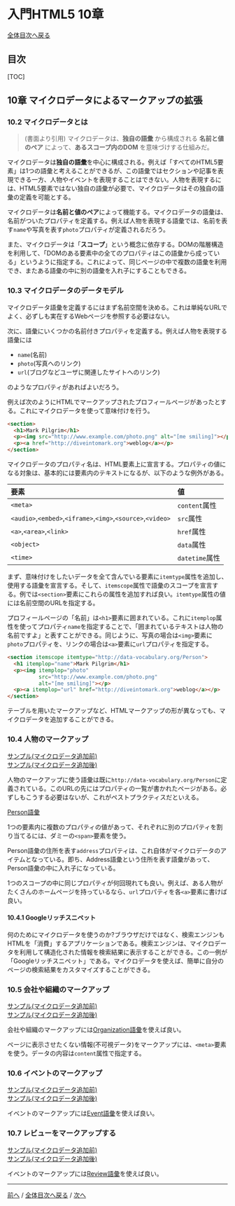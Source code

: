 # 入門HTML5 10章
[全体目次へ戻る](index.md)
## 目次
[TOC]

## 10章 マイクロデータによるマークアップの拡張
### 10.2 マイクロデータとは

> (書面より引用)
> マイクロデータは、**独自の語彙** から構成される **名前と値のペア** によって、**あるスコープ内のDOM** を意味づけする仕組みだ。

マイクロデータは**独自の語彙**を中心に構成される。例えば「すべてのHTML5要素」は1つの語彙と考えることができるが、この語彙ではセクションや記事を表現できる一方、人物やイベントを表現することはできない。人物を表現するには、HTML5要素ではない独自の語彙が必要で、マイクロデータはその独自の語彙の定義を可能とする。

マイクロデータは**名前と値のペア**によって機能する。マイクロデータの語彙は、名前がついたプロパティを定義する。例えば人物を表現する語彙では、名前を表す`name`や写真を表す`photo`プロパティが定義されるだろう。

また、マイクロデータは「**スコープ**」という概念に依存する。DOMの階層構造を利用して、「DOMのある要素中の全てのプロパティはこの語彙から成っている」というように指定する。これによって、同じページの中で複数の語彙を利用でき、またある語彙の中に別の語彙を入れ子にすることもできる。

### 10.3 マイクロデータのデータモデル
マイクロデータ語彙を定義するにはまず名前空間を決める。これは単純なURLでよく、必ずしも実在するWebページを参照する必要はない。

次に、語彙にいくつかの名前付きプロパティを定義する。例えば人物を表現する語彙には

+ `name`(名前)
+ `photo`(写真へのリンク)
+ `url`(ブログなどユーザに関連したサイトへのリンク)

のようなプロパティがあればよいだろう。

例えば次のようにHTMLでマークアップされたプロフィールページがあったとする。これにマイクロデータを使って意味付けを行う。

```html
<section>
  <h1>Mark Pilgrim</h1>
  <p><img src="http://www.example.com/photo.png" alt="[me smiling]"></p>
  <p><a href="http://diveintomark.org">weblog</a></p>
</section>
```

マイクロデータのプロパティ名は、HTML要素上に宣言する。プロパティの値になる対象は、基本的には要素内のテキストになるが、以下のような例外がある。

| 要素                                                        | 値             |
|:------------------------------------------------------------|:---------------|
| `<meta>`                                                    | `content`属性  |
| `<audio>`,`<embed>`,`<iframe>`,`<img>`,`<source>`,`<video>` | `src`属性      |
| `<a>`,`<area>`,`<link>`                                     | `href`属性     |
| `<object>`                                                  | `data`属性     |
| `<time>`                                                    | `datetime`属性 |

まず、意味付けをしたいデータを全て含んでいる要素に`itemtype`属性を追加し、使用する語彙を宣言する。そして、`itemscope`属性で語彙のスコープを宣言する。例では`<section>`要素にこれらの属性を追加すれば良い。`itemtype`属性の値には名前空間のURLを指定する。

プロフィールページの「名前」は`<h1>`要素に囲まれている。これに`itemplop`属性を使ってプロパティ`name`を指定することで、「囲まれているテキストは人物の名前ですよ」と表すことができる。同じように、写真の場合は`<img>`要素に`photo`プロパティを、リンクの場合は`<a>`要素に`url`プロパティを指定する。

```html
<section itemscope itemtype="http://data-vocabulary.org/Person">
  <h1 itemplop="name">Mark Pilgrim</h1>
  <p><img itemplop="photo"
          src="http://www.example.com/photo.png"
          alt="[me smiling]"></p>
  <p><a itemplop="url" href="http://diveintomark.org">weblog</a></p>
</section>
```

テーブルを用いたマークアップなど、HTMLマークアップの形が異なっても、マイクロデータを追加することができる。

### 10.4 人物のマークアップ
[サンプル(マイクロデータ追加前)](http://diveintohtml5.org/examples/person.html)  
[サンプル(マイクロデータ追加後)](http://diveintohtml5.org/examples/person-plus-microdata.html)

人物のマークアップに使う語彙は既に`http://data-vocabulary.org/Person`に定義されている。このURLの先にはプロパティの一覧が書かれたページがある。必ずしもこうする必要はないが、これがペストプラクティスだといえる。

[Person語彙](http://data-vocabulary.org/Person)

1つの要素内に複数のプロパティの値があって、それぞれに別のプロパティを割り当てるには、ダミーの`<span>`要素を使う。

Person語彙の住所を表す`address`プロパティは、これ自体がマイクロデータのアイテムとなっている。即ち、Address語彙という住所を表す語彙があって、Person語彙の中に入れ子になっている。

1つのスコープの中に同じプロパティが何回現れても良い。例えば、ある人物がたくさんのホームページを持っているなら、`url`プロパティを各`<a>`要素に書けば良い。

#### 10.4.1 Googleリッチスニペット
何のためにマイクロデータを使うのか?ブラウザだけではなく、検索エンジンもHTMLを「消費」するアプリケーションである。検索エンジンは、マイクロデータを利用して構造化された情報を検索結果に表示することができる。この一例が「Googleリッチスニペット」である。マイクロデータを使えば、簡単に自分のページの検索結果をカスタマイズすることができる。

### 10.5 会社や組織のマークアップ
[サンプル(マイクロデータ追加前)](http://diveintohtml5.org/examples/organization.html)  
[サンプル(マイクロデータ追加後)](http://diveintohtml5.org/examples/organization-plus-microdata.html)

会社や組織のマークアップには[Organization語彙](http://data-vocabulary.org/Organization)を使えば良い。

ページに表示させたくない情報(不可視データ)をマークアップには、`<meta>`要素を使う。データの内容は`content`属性で指定する。

### 10.6 イベントのマークアップ
[サンプル(マイクロデータ追加前)](http://diveintohtml5.org/examples/event.html)  
[サンプル(マイクロデータ追加後)](http://diveintohtml5.org/examples/event-plus-microdata.html)

イベントのマークアップには[Event語彙](http://data-vocabulary.org/Event)を使えば良い。

### 10.7 レビューをマークアップする
[サンプル(マイクロデータ追加前)](http://diveintohtml5.org/examples/review.html)  
[サンプル(マイクロデータ追加後)](http://diveintohtml5.org/examples/review-plus-microdata.html)

イベントのマークアップには[Review語彙](http://data-vocabulary.org/Review)を使えば良い。

***

[前へ](c9.md) / [全体目次へ戻る](index.md) / [次へ](c11.md)
